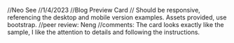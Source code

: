 //Neo See
//1/4/2023
//Blog Preview Card
// Should be responsive, referencing the desktop and mobile version examples. Assets provided, use bootstrap.
//peer review: Neng
//comments: The card looks exactly like the sample, I like the attention to details and following the instructions.
